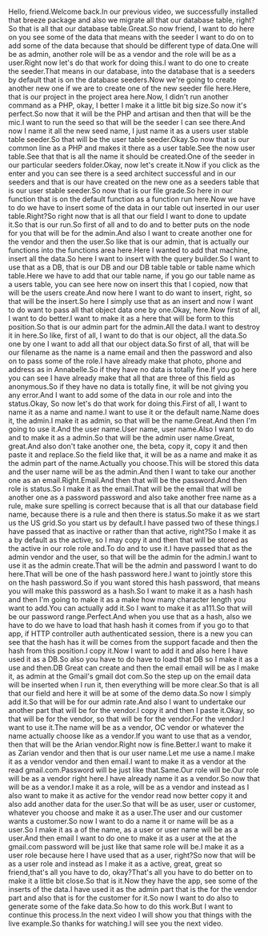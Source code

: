 Hello, friend.Welcome back.In our previous video, we successfully installed that breeze package and also we migrate all that our database table, right?So that is all that our database table.Great.So now friend, I want to do here on you see some of the data that means with the seeder I want to do on to add some of the data because that should be different type of data.One will be as admin, another role will be as a vendor and the role will be as a user.Right now let's do that work for doing this.I want to do one to create the seeder.That means in our database, into the database that is a seeders by default that is on the database seeders.Now we're going to create another new one if we are to create one of the new seeder file here.Here, that is our project in the project area here.Now, I didn't run another command as a PHP, okay, I better I make it a little bit big size.So now it's perfect.So now that it will be the PHP and artisan and then that will be the mic.I want to run the seed so that will be the seeder I can see there.And now I name it all the new seed name, I just name it as a users user stable table seeder.So that will be the user table seeder.Okay.So now that is our common line as a PHP and makes it there as a user table.See the now user table.See that that is all the name it should be created.One of the seeder in our particular seeders folder.Okay, now let's create it.Now if you click as the enter and you can see there is a seed architect successful and in our seeders and that is our have created on the new one as a seeders table that is our user stable seeder.So now that is our file grade.So here in our function that is on the default function as a function run here.Now we have to do we have to insert some of the data in our table out inserted in our user table.Right?So right now that is all that our field I want to done to update it.So that is our run.So first of all and to do and to better puts on the node for you that will be for the admin.And also I want to create another one for the vendor and then the user.So like that is our admin, that is actually our functions into the functions area here.Here I wanted to add that machine, insert all the data.So here I want to insert with the query builder.So I want to use that as a DB, that is our DB and our DB table table or table name which table.Here we have to add that our table name, if you go our table name as a users table, you can see here now on insert this that I copied, now that will be the users create.And now here I want to do want to insert, right, so that will be the insert.So here I simply use that as an insert and now I want to do want to pass all that object data one by one.Okay, here.Now first of all, I want to do better.I want to make it as a here that will be form to this position.So that is our admin part for the admin.All the data.I want to destroy it in here.So like, first of all, I want to do that is our object, all the data.So one by one I want to add all that our object data.So first of all, that will be our filename as the name is a name email and then the password and also on to pass some of the role.I have already make that photo, phone and address as in Annabelle.So if they have no data is totally fine.If you go here you can see I have already make that all that are three of this field as anonymous.So if they have no data is totally fine, it will be not giving you any error.And I want to add some of the data in our role and into the status.Okay, So now let's do that work for doing this.First of all, I want to name it as a name and name.I want to use it or the default name.Name does it, the admin.I make it as admin, so that will be the name.Great.And then I'm going to use it.And the user name.User name, user name.Also I want to do and to make it as a admin.So that will be the admin user name.Great, great.And also don't take another one, the beta, copy it, copy it and then paste it and replace.So the field like that, it will be as a name and make it as the admin part of the name.Actually you choose.This will be stored this data and the user name will be as the admin.And then I want to take our another one as an email.Right.Email.And then that will be the password.And then role is status.So I make it as the email.That will be the email that will be another one as a password password and also take another free name as a rule, make sure spelling is correct because that is all that our database field name, because there is a rule and then there is status.So make it as we start us the US grid.So you start us by default.I have passed two of these things.I have passed that as inactive or rather than that active, right?So I make it as a by default as the active, so I may copy it and then that will be stored as the active in our role role and.To do and to use it.I have passed that as the admin vendor and the user, so that will be the admin for the admin.I want to use it as the admin create.That will be the admin and password I want to do here.That will be one of the hash password here.I want to jointly store this on the hash password.So if you want stored this hash password, that means you will make this password as a hash.So I want to make it as a hash hash and then I'm going to make it as a make how many character length you want to add.You can actually add it.So I want to make it as a111.So that will be our password range.Perfect.And when you use that as a hash, also we have to do we have to load that hash hash it comes from if you go to that app, if HTTP controller auth authenticated session, there is a new you can see that the hash has it will be comes from the support facade and then the hash from this position.I copy it.Now I want to add it and also here I have used it as a DB.So also you have to do have to load that DB so I make it as a use and then.DB Great can create and then the email email will be as I make it, as admin at the Gmail's gmail dot com.So the step up on the email data will be inserted when I run it, then everything will be more clear.So that is all that our field and here it will be at some of the demo data.So now I simply add it.So that will be for our admin rate.And also I want to undertake our another part that will be for the vendor.I copy it and then I paste it.Okay, so that will be for the vendor, so that will be for the vendor.For the vendor.I want to use it.The name will be as a vendor, OC vendor or whatever the name actually choose like as a vendor.If you want to use that as a vendor, then that will be the Arian vendor.Right now is fine.Better.I want to make it as Zarian vendor and then that is our user name.Let me use a name.I make it as a vendor vendor and then email.I want to make it as a vendor at the read gmail.com.Password will be just like that.Same.Our role will be.Our role will be as a vendor right here.I have already name it as a vendor.So now that will be as a vendor.I make it as a role, will be as a vendor and instead as I also want to make it as active for the vendor read now better copy it and also add another data for the user.So that will be as user, user or customer, whatever you choose and make it as a user.The user and our customer wants a customer.So now I want to do a name it or name will be as a user.So I make it as a of the name, as a user or user name will be as a user.And then email I want to do one to make it as a user at the at the gmail.com password will be just like that same role will be.I make it as a user role because here I have used that as a user, right?So now that will be as a user role and instead as I make it as a active, great, great so friend,that's all you have to do, okay?That's all you have to do better on to make it a little bit close.So that is it.Now they have the app, see some of the inserts of the data.I have used it as the admin part that is the for the vendor part and also that is for the customer for it.So now I want to do also to generate some of the fake data.So how to do this work.But I want to continue this process.In the next video I will show you that things with the live example.So thanks for watching.I will see you the next video.
